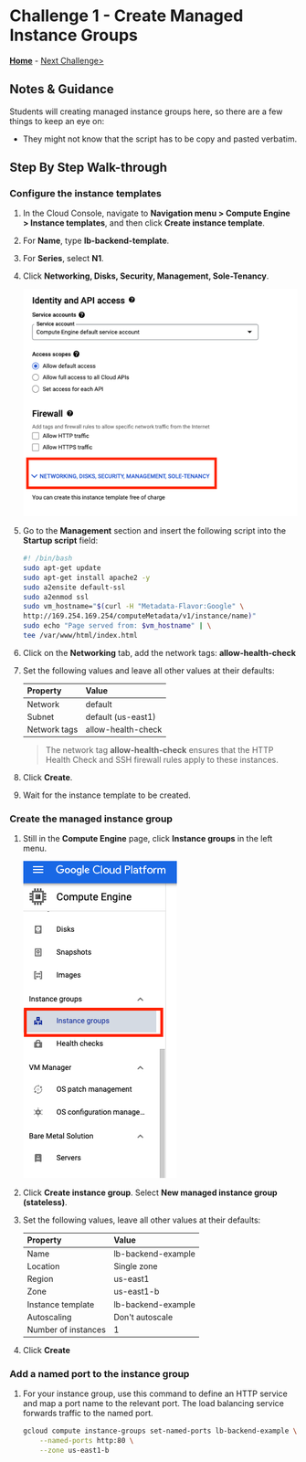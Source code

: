 # Challenge 1 - Create Managed Instance Groups

**[Home](README.md)** - [Next Challenge>](./Solution-02.md)

## Notes & Guidance
Students will creating managed instance groups here, so there are a few things to keep an eye on:

- They might not know that the script has to be copy and pasted verbatim.

## Step By Step Walk-through

### Configure the instance templates
1. In the Cloud Console, navigate to **Navigation menu > Compute Engine > Instance templates**, and then click **Create instance template**.
1. For **Name**, type **lb-backend-template**.
1. For **Series**, select **N1**.
1. Click **Networking, Disks, Security, Management, Sole-Tenancy**.

    ![MIG Startup Script](../Images/mig-startup-script.png)

1. Go to the **Management** section and insert the following script into the **Startup script** field:

    ```bash
    #! /bin/bash
    sudo apt-get update
    sudo apt-get install apache2 -y
    sudo a2ensite default-ssl
    sudo a2enmod ssl
    sudo vm_hostname="$(curl -H "Metadata-Flavor:Google" \
    http://169.254.169.254/computeMetadata/v1/instance/name)"
    sudo echo "Page served from: $vm_hostname" | \
    tee /var/www/html/index.html
    ```

1. Click on the **Networking** tab, add the network tags: **allow-health-check**
1. Set the following values and leave all other values at their defaults:

    |Property|Value|
    |--|--|
    |Network|default|
    |Subnet|default (us-east1)|
    |Network tags|allow-health-check|
    
    > The network tag **allow-health-check** ensures that the HTTP Health Check and SSH firewall rules apply to these instances.

8. Click **Create**.
8. Wait for the instance template to be created.

### Create the managed instance group
1. Still in the **Compute Engine** page, click **Instance groups** in the left menu.

    ![Create MIG](../Images/mig-create-menu.png)

1. Click **Create instance group**. Select **New managed instance group (stateless)**.
1. Set the following values, leave all other values at their defaults:

    |Property|Value|
    |--|--|
    |Name|lb-backend-example|
    |Location|Single zone|
    |Region|us-east1|
    |Zone|us-east1-b|
    |Instance template|lb-backend-example|
    |Autoscaling|Don't autoscale|
    |Number of instances|1|

1. Click **Create**

### Add a named port to the instance group
1. For your instance group, use this command to define an HTTP service and map a port name to the relevant port. The load balancing service forwards traffic to the named port.

    ```bash
    gcloud compute instance-groups set-named-ports lb-backend-example \
        --named-ports http:80 \
        --zone us-east1-b
    ```


